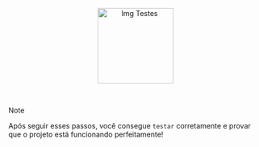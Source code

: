 <p align="center">
  <img src="https://github.com/user-attachments/assets/1d3c21b1-3a90-4616-9717-e641f9be6b1f" alt="Img Testes" width="150">
</p>
<br>

> [!NOTE]
> Após seguir esses passos, você consegue `testar` corretamente e provar que o projeto está funcionando perfeitamente!